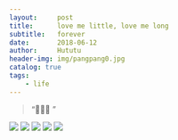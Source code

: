 ```yaml
---
layout:     post
title:      love me little, love me long
subtitle:   forever
date:       2018-06-12
author:     Hututu
header-img: img/pangpang0.jpg
catalog: true
tags:
    - life
---
```


> “🙉🙉🙉 ”



![](http://ww1.sinaimg.cn/large/8833244fgy1fswsixzrf7j22qf3nix6r.jpg)
![](http://ww1.sinaimg.cn/large/8833244fgy1fswsixlql0j22qf3nib2b.jpg)
![](http://ww1.sinaimg.cn/large/8833244fgy1fswsiwyh9rj22qf3nihdu.jpg)
![](http://ww1.sinaimg.cn/large/8833244fgy1fswsiwdb6tj20u0142n0e.jpg)
![](http://ww1.sinaimg.cn/large/8833244fgy1fswsixt25fj21401hcb29.jpg)


